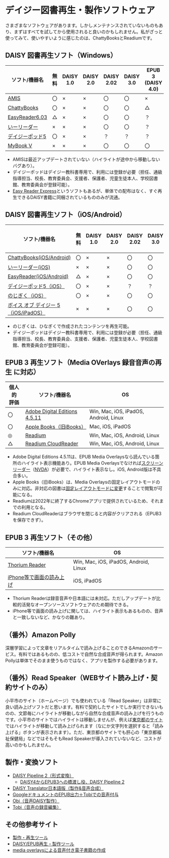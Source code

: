 # デイジー図書再生・製作ソフトウェア
さまざまなソフトウェアがあります。しかしメンテナンスされていないものもあり、まずはすべてを試してから使用されると良いのかもしれません。私がざっと使ってみて、使いやすいように感じたのは、ChattyBooksとReadiumです。
## DAISY 図書再生ソフト（Windows）

| ソフト/機器名 | 無料 | DAISY 1.0 | DAISY 2.0 | DAISY 2.02 | DAISY 3.0 | EPUB 3 (DAISY 4.0) |
| ---- | ---- | ---- | ---- | ---- | ---- | ---- |
| [AMIS](https://www.dinf.ne.jp/doc/daisy/software/amis3_1_4_install.html) | 〇 | × | × | 〇 | 〇 | × |
| [ChattyBooks](https://www.sciaccess.net/jp/ChattyBooks/) | 〇 | × | × | 〇 | 〇 | △ |
| [EasyReader6.03](https://blog.normanet.ne.jp/atdo/?q=node/105) | △ | × | × | 〇 | 〇 | ？ |
| [いーリーダー](http://www.plextalk.com/jp/education/products/e-reader/) | × | × | × | 〇 | 〇 | ？ |
| [デイジーポッド5](https://www.dinf.ne.jp/doc/daisy/book/daisytext_pod.html) | 〇 | × | × | ？ | ？ | ？ |
| [MyBook V](http://www.aok-net.com/products/mybook.html) | × | × | × | 〇 | 〇 | 〇 |

* AMISは最近アップデートされていない（ハイライトが途中から移動しないバグあり）。
* デイジーポッドはデイジー教科書専用で、利用には登録が必要（担任、通級指導担当、校長、教育委員会、支援者、保護者、児童生徒本人、学校図書館、教育委員会が登録可能）。
* [Easy Reader Express](https://blog.normanet.ne.jp/atdo/?q=node/113)というソフトもあるが、単体での配布はなく、すぐ再生できるDAISY書籍に同梱されているもののみが流通。

## DAISY 図書再生ソフト（iOS/Android）
| ソフト/機器名 | 無料 | DAISY 1.0 | DAISY 2.0 | DAISY 2.02 | DAISY 3.0 | EPUB 3 (DAISY 4.0) |
| ---- | ---- | ---- | ---- | ---- | ---- | ---- |
| [ChattyBooks(iOS/Android)](https://chattybooks.sciaccess.net/) | 〇 | × | × | 〇 | 〇 | △ |
| [いーリーダー(iOS)](https://apps.apple.com/jp/app/%E3%81%84%E3%83%BC%E3%83%AA%E3%83%BC%E3%83%80%E3%83%BC/id1023283265?mt=8&ign-mpt=uo%3D4) | × | × | × | 〇 | 〇 | ？ |
| [EasyReader(iOS/Android)](https://yourdolphin.com/en-gb/products/individuals/easyreader-app) | △ | × | × | 〇 | 〇 | 〇 |
| [デイジーポッド5（iOS）](https://apps.apple.com/jp/app/%E3%83%87%E3%82%A4%E3%82%B8%E3%83%BC%E3%83%9D%E3%83%83%E3%83%89/id1109664926) | 〇 | × | × | ？ | ？ | ？ |
| [のじぎく（iOS）](https://apps.apple.com/jp/app/nojigiku-shinpuru-deijipureiya/id1159185461) | 〇 | × | × | 〇 | 〇 | ？ |
| [ボイス オブ デイジー 5（iOS/iPadOS）](http://www.cypac.co.jp/ja/products/vodi5/) | × | × | × | 〇 | 〇 | 〇 |

* のじぎくは、ひなぎくで作成されたコンテンツを再生可能。
* デイジーポッドはデイジー教科書専用で、利用には登録が必要（担任、通級指導担当、校長、教育委員会、支援者、保護者、児童生徒本人、学校図書館、教育委員会が登録可能）。

## EPUB 3 再生ソフト（Media OVerlays 録音音声の再生 に対応）
| 個人的<br>評価 | ソフト/機器名 | OS |
| ---- | ---- | ---- | 
| 〇 | [Adobe Digital Editions 4.5.11 ](https://www.dinf.ne.jp/doc/daisy/software/amis3_1_4_install.html) | Win, Mac, iOS, iPadOS, Android, Linux |
| 〇 | [Apple Books（旧iBooks）](https://apps.apple.com/jp/app/apple-books/id364709193) | Mac, iOS, iPadOS|
| ◎ | [Readium](https://chrome.google.com/webstore/detail/readium/fepbnnnkkadjhjahcafoaglimekefifl?hl=ja) | Win, Mac, iOS, Android, Linux |
| △ | [Readium CloudReader](http://readium.github.io/readium-js-viewer/?) | Win, Mac, iOS, Android, Linux |

* Adobe Digital Editions 4.5.11は、EPUB Media Overlaysなら読んでいる箇所のハイライト表示機能あり。EPUB Media Overlaysでなければ[スクリーンリーダー](https://parashuto.com/rriver/others/screen-reader-market-share)（[NVDA](https://www.nvaccess.org/)）が必要で、ハイライト表示なし。iOS, Android版は不具合多い。
* Apple Books（旧iBooks）は、Media Overlaysの固定レイアウトモードのみに対応。非対応の図書は[固定レイアウトモードに変更](https://www.slideshare.net/youjisakai/media-overlays-30fxl-epubepub-34)することで閲覧が可能になる。
* Readiumは2022年に終了するChromeアプリで提供されているため、それまでの利用となる。
* Readium CloudReaderはブラウザを閉じると内容がクリアされる（EPUB3を保存できず）。

## EPUB 3 再生ソフト（その他）
| ソフト/機器名 | OS |
| ---- | ---- | 
| [Thorium Reader](https://github.com/readium/readium-desktop) | Win, Mac, iOS, iPadOS, Android, Linux |
| [iPhone等で画面の読み上げ](https://support.apple.com/ja-jp/HT202362) | iOS, iPadOS |

* Thorium Readerは録音音声や日本語には未対応。ただしアップデートが比較的活発なオープンソースソフトウェアのため期待できる。
* iPhone等で画面の読み上げに関しては、ハイライト表示もあるものの、音声と一致しないなど、かなりの難あり。

## （番外）Amazon Polly
深層学習によって文章をリアルタイムで読み上げることのできるAmazonのサービス。有料ではあるものの、低コストで自然な合成音声が得られます。Amazon Pollyは単体でそのまま使うものではなく、アプリを製作する必要があります。

## （番外）Read Speaker（WEBサイト読み上げ・契約サイトのみ）
小平市のサイト（ホームページ）でも使われている「Read Speaker」は非常に良い読み上げソフトだと思います。有料で契約したサイトでしか実行できないものの、文節毎にハイライトが移動しながら自然な合成音声の読み上げを行うものです。小平市のサイトではハイライトは移動しませんが、例えば[東京都のサイト](https://www.metro.tokyo.lg.jp/)ではハイライトが移動して読み上げられます（なにか文字列を選択すると「読み上げる」ボタンが表示されます）。ただ、東京都のサイトでも肝心の「東京都福祉保健局」などではそもそもRead Speakerが導入されていないなど、コストが高いのかもしれません。



## 製作・変換ソフト
- [DAISY Pipeline 2（形式変換）](http://daisy.github.io/pipeline/)
    - [DAISY4からEPUB3への橋渡し役、DAISY Pipeline 2](https://code.kzakza.com/2012/08/daisy-pipeline-2/)
- [DAISY Translator日本語版（製作&音声合成）](https://www.dinf.ne.jp/doc/daisy/software/save_as_daisy.html)
- [GoogleドキュメントのEPUB出力＋Tobiでの音声付与](https://blog.normanet.ne.jp/atdo/?q=node/420)
- [Obi（音声DAISY製作）](https://daisy.org/activities/software/obi/)
- [Tobi（音声の録音編集）](https://daisy.org/info-help/guidance-training/tags/tobi/)

## その他参考サイト
- [製作・再生ツール](https://atdo.website/tools/)
- [DAISY/EPUB再生・製作ツール](https://www.normanet.ne.jp/~atdo/tool.html#tobi)
- [media overlaysによる音声付き電子書籍の作成](https://t2aki.doncha.net/?id=1424168919)